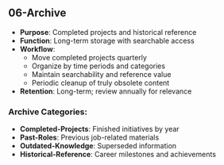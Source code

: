 
## **06-Archive**
- **Purpose**: Completed projects and historical reference
- **Function**: Long-term storage with searchable access
- **Workflow**:
  - Move completed projects quarterly
  - Organize by time periods and categories
  - Maintain searchability and reference value
  - Periodic cleanup of truly obsolete content
- **Retention**: Long-term; review annually for relevance

### Archive Categories:
- **Completed-Projects**: Finished initiatives by year
- **Past-Roles**: Previous job-related materials
- **Outdated-Knowledge**: Superseded information
- **Historical-Reference**: Career milestones and achievements
